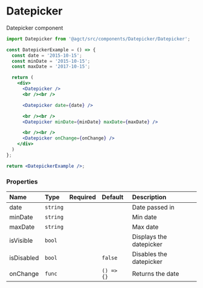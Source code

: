 # Datepicker

Datepicker component

```jsx
import Datepicker from '@agct/src/components/Datepicker/Datepicker';

const DatepickerExample = () => {
  const date = '2015-10-15';
  const minDate = '2015-10-15';
  const maxDate = '2017-10-15';

  return (
    <div>
      <Datepicker />
      <br /><br />

      <Datepicker date={date} />

      <br /><br />
      <Datepicker minDate={minDate} maxDate={maxDate} />

      <br /><br />
      <Datepicker onChange={onChange} />
    </div>
  )
};

return <DatepickerExample />;
```


### Properties


| Name            | Type       | Required | Default    | Description                                            |
|:----------------|:-----------|:---------|:-----------|:-------------------------------------------------------|
| date            | `string`   |          |            | Date passed in                                         |
| minDate         | `string`   |          |            | Min date                                               |
| maxDate         | `string`   |          |            | Max date                                               |
| isVisible       | `bool`     |          |            | Displays the datepicker                                |
| isDisabled      | `bool`     |          | `false`    | Disables the datepicker                                |
| onChange        | `func`     |          | `() => {}` | Returns the date                                       |
